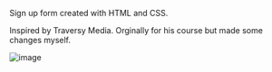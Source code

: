 Sign up form created with HTML and CSS.

Inspired by Traversy Media. Orginally for his course but made some changes myself.

![image](https://user-images.githubusercontent.com/42048110/113659710-426ae900-9668-11eb-936f-b79cfd14d3a6.png)
